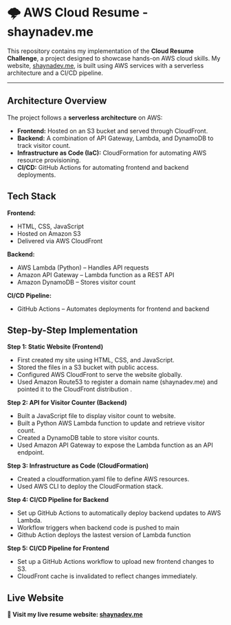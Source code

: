 # **🌩️ AWS Cloud Resume - shaynadev.me**

This repository contains my implementation of the **Cloud Resume Challenge**, a project designed to showcase hands-on AWS cloud skills. My website, [shaynadev.me](https://shaynadev.me), is built using AWS services with a serverless architecture and a CI/CD pipeline.

---

## **Architecture Overview**  
The project follows a **serverless architecture** on AWS:  

- **Frontend:** Hosted on an S3 bucket and served through CloudFront.  
- **Backend:** A combination of API Gateway, Lambda, and DynamoDB to track visitor count.  
- **Infrastructure as Code (IaC):** CloudFormation for automating AWS resource provisioning.  
- **CI/CD:** GitHub Actions for automating frontend and backend deployments.  

## **Tech Stack** 
**Frontend:**
- HTML, CSS, JavaScript
- Hosted on Amazon S3
- Delivered via AWS CloudFront

**Backend:**
- AWS Lambda (Python) – Handles API requests
- Amazon API Gateway – Lambda function as a REST API
- Amazon DynamoDB – Stores visitor count

**CI/CD Pipeline:**
- GitHub Actions – Automates deployments for frontend and backend

## **Step-by-Step Implementation**
**Step 1: Static Website (Frontend)**
- First created my site using HTML, CSS, and JavaScript.
- Stored the files in a S3 bucket with public access.
- Configured AWS CloudFront to serve the website globally.
- Used Amazon Route53 to register a domain name (shaynadev.me) and pointed it to the CloudFront distribution .

**Step 2: API for Visitor Counter (Backend)**
- Built a JavaScript file to display visitor count to website.
- Built a Python AWS Lambda function to update and retrieve visitor count.
- Created a DynamoDB table to store visitor counts.
- Used Amazon API Gateway to expose the Lambda function as an API endpoint.

**Step 3: Infrastructure as Code (CloudFormation)**
- Created a cloudformation.yaml file to define AWS resources.
- Used AWS CLI to deploy the CloudFormation stack.

**Step 4: CI/CD Pipeline for Backend**
- Set up GitHub Actions to automatically deploy backend updates to AWS Lambda.
- Workflow triggers when backend code is pushed to main
- Github Action deploys the lastest version of Lambda function

**Step 5: CI/CD Pipeline for Frontend**
- Set up a GitHub Actions workflow to upload new frontend changes to S3.
- CloudFront cache is invalidated to reflect changes immediately.

## **Live Website**
  **🔗 Visit my live resume website: [shaynadev.me](https://shaynadev.me)**
